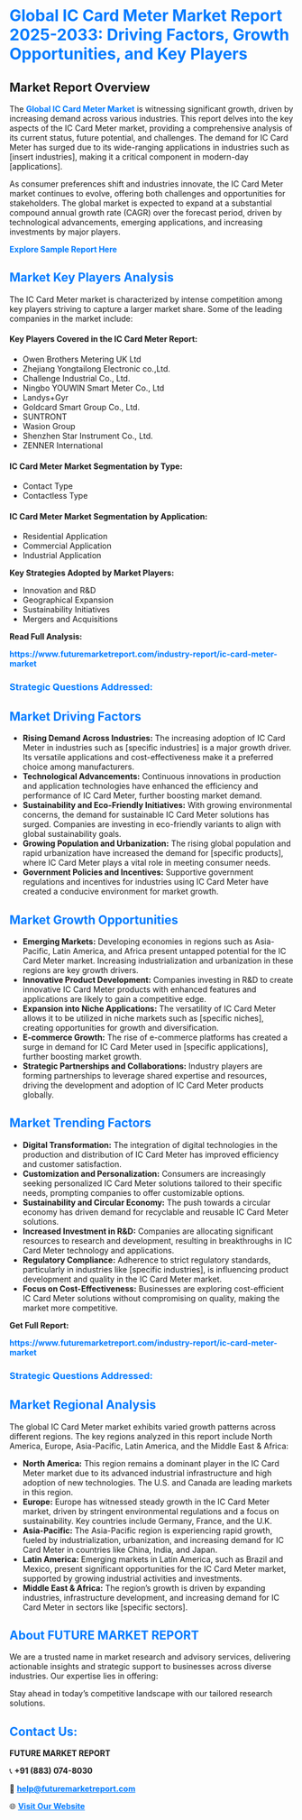 <h1 style="color: #007BFF;">Global IC Card Meter Market Report 2025-2033: Driving Factors, Growth Opportunities, and Key Players</h1>

<section id="overview">
<h2>Market Report Overview</h2>
<p>The <a href="https://www.futuremarketreport.com/industry-report/ic-card-meter-market" style="color: #007BFF; text-decoration: none;"><strong>Global IC Card Meter Market</strong></a> is witnessing significant growth, driven by increasing demand across various industries. This report delves into the key aspects of the IC Card Meter market, providing a comprehensive analysis of its current status, future potential, and challenges. The demand for IC Card Meter has surged due to its wide-ranging applications in industries such as [insert industries], making it a critical component in modern-day [applications].</p>
<p>As consumer preferences shift and industries innovate, the IC Card Meter market continues to evolve, offering both challenges and opportunities for stakeholders. The global market is expected to expand at a substantial compound annual growth rate (CAGR) over the forecast period, driven by technological advancements, emerging applications, and increasing investments by major players.</p>
</section>

<section id="overview">
<p><a href="https://www.futuremarketreport.com/request-sample/reportId=55361" style="color: #007BFF; text-decoration: none;"><strong>Explore Sample Report Here</strong></a></p>
</section>

<section id="key-players">
<h2 style="color: #007BFF;">Market Key Players Analysis</h2>
<p>The IC Card Meter market is characterized by intense competition among key players striving to capture a larger market share. Some of the leading companies in the market include:</p>
<h4>Key Players Covered in the IC Card Meter Report:</h4>
<ul><li>Owen Brothers Metering UK Ltd</li><li>Zhejiang Yongtailong Electronic co.,Ltd.</li><li>Challenge Industrial Co., Ltd.</li><li>Ningbo YOUWIN Smart Meter Co., Ltd</li><li>Landys+Gyr</li><li>Goldcard Smart Group Co., Ltd.</li><li>SUNTRONT</li><li>Wasion Group</li><li>Shenzhen Star Instrument Co., Ltd.</li><li>ZENNER International</li></ul>
<h4>IC Card Meter Market Segmentation by Type:</h4>
<ul><li>Contact Type</li><li>Contactless Type</li></ul>

<h4>IC Card Meter Market Segmentation by Application:</h4>
<ul><li>Residential Application</li><li>Commercial Application</li><li>Industrial Application</li></ul>
<p><strong>Key Strategies Adopted by Market Players:</strong></p>
<ul>
<li>Innovation and R&D</li>
<li>Geographical Expansion</li>
<li>Sustainability Initiatives</li>
<li>Mergers and Acquisitions</li>
</ul>
</section>

<section>
<p><strong>Read Full Analysis: </strong></p><a href="https://www.futuremarketreport.com/industry-report/ic-card-meter-market" style="color: #007BFF; text-decoration: none;"><strong>https://www.futuremarketreport.com/industry-report/ic-card-meter-market</strong></a>
<h3 style="color: #007BFF;">Strategic Questions Addressed:</h3>
</section>

<section id="driving-factors">
<h2 style="color: #007BFF;">Market Driving Factors</h2>
<ul>
<li><strong>Rising Demand Across Industries:</strong> The increasing adoption of IC Card Meter in industries such as [specific industries] is a major growth driver. Its versatile applications and cost-effectiveness make it a preferred choice among manufacturers.</li>
<li><strong>Technological Advancements:</strong> Continuous innovations in production and application technologies have enhanced the efficiency and performance of IC Card Meter, further boosting market demand.</li>
<li><strong>Sustainability and Eco-Friendly Initiatives:</strong> With growing environmental concerns, the demand for sustainable IC Card Meter solutions has surged. Companies are investing in eco-friendly variants to align with global sustainability goals.</li>
<li><strong>Growing Population and Urbanization:</strong> The rising global population and rapid urbanization have increased the demand for [specific products], where IC Card Meter plays a vital role in meeting consumer needs.</li>
<li><strong>Government Policies and Incentives:</strong> Supportive government regulations and incentives for industries using IC Card Meter have created a conducive environment for market growth.</li>
</ul>
</section>

<section id="growth-opportunities">
<h2 style="color: #007BFF;">Market Growth Opportunities</h2>
<ul>
<li><strong>Emerging Markets:</strong> Developing economies in regions such as Asia-Pacific, Latin America, and Africa present untapped potential for the IC Card Meter market. Increasing industrialization and urbanization in these regions are key growth drivers.</li>
<li><strong>Innovative Product Development:</strong> Companies investing in R&D to create innovative IC Card Meter products with enhanced features and applications are likely to gain a competitive edge.</li>
<li><strong>Expansion into Niche Applications:</strong> The versatility of IC Card Meter allows it to be utilized in niche markets such as [specific niches], creating opportunities for growth and diversification.</li>
<li><strong>E-commerce Growth:</strong> The rise of e-commerce platforms has created a surge in demand for IC Card Meter used in [specific applications], further boosting market growth.</li>
<li><strong>Strategic Partnerships and Collaborations:</strong> Industry players are forming partnerships to leverage shared expertise and resources, driving the development and adoption of IC Card Meter products globally.</li>
</ul>
</section>

<section id="trending-factors">
<h2 style="color: #007BFF;">Market Trending Factors</h2>
<ul>
<li><strong>Digital Transformation:</strong> The integration of digital technologies in the production and distribution of IC Card Meter has improved efficiency and customer satisfaction.</li>
<li><strong>Customization and Personalization:</strong> Consumers are increasingly seeking personalized IC Card Meter solutions tailored to their specific needs, prompting companies to offer customizable options.</li>
<li><strong>Sustainability and Circular Economy:</strong> The push towards a circular economy has driven demand for recyclable and reusable IC Card Meter solutions.</li>
<li><strong>Increased Investment in R&D:</strong> Companies are allocating significant resources to research and development, resulting in breakthroughs in IC Card Meter technology and applications.</li>
<li><strong>Regulatory Compliance:</strong> Adherence to strict regulatory standards, particularly in industries like [specific industries], is influencing product development and quality in the IC Card Meter market.</li>
<li><strong>Focus on Cost-Effectiveness:</strong> Businesses are exploring cost-efficient IC Card Meter solutions without compromising on quality, making the market more competitive.</li>
</ul>
</section>

<section>
<p><strong>Get Full Report: </strong></p><a href="https://www.futuremarketreport.com/industry-report/ic-card-meter-market" style="color: #007BFF; text-decoration: none;"><strong>https://www.futuremarketreport.com/industry-report/ic-card-meter-market</strong></a>
<h3 style="color: #007BFF;">Strategic Questions Addressed:</h3>
</section>


<section id="regional-analysis">
<h2 style="color: #007BFF;">Market Regional Analysis</h2>
<p>The global IC Card Meter market exhibits varied growth patterns across different regions. The key regions analyzed in this report include North America, Europe, Asia-Pacific, Latin America, and the Middle East & Africa:</p>
<ul>
<li><strong>North America:</strong> This region remains a dominant player in the IC Card Meter market due to its advanced industrial infrastructure and high adoption of new technologies. The U.S. and Canada are leading markets in this region.</li>
<li><strong>Europe:</strong> Europe has witnessed steady growth in the IC Card Meter market, driven by stringent environmental regulations and a focus on sustainability. Key countries include Germany, France, and the U.K.</li>
<li><strong>Asia-Pacific:</strong> The Asia-Pacific region is experiencing rapid growth, fueled by industrialization, urbanization, and increasing demand for IC Card Meter in countries like China, India, and Japan.</li>
<li><strong>Latin America:</strong> Emerging markets in Latin America, such as Brazil and Mexico, present significant opportunities for the IC Card Meter market, supported by growing industrial activities and investments.</li>
<li><strong>Middle East & Africa:</strong> The region’s growth is driven by expanding industries, infrastructure development, and increasing demand for IC Card Meter in sectors like [specific sectors].</li>
</ul>
</section>

<footer>
<h2 style="color: #007BFF;">About FUTURE MARKET REPORT</h2>
<p>We are a trusted name in market research and advisory services, delivering actionable insights and strategic support to businesses across diverse industries. Our expertise lies in offering:</p>

<p>Stay ahead in today’s competitive landscape with our tailored research solutions.</p>

<h2 style="color: #007BFF;">Contact Us:</h2>
<p><strong>FUTURE MARKET REPORT</strong></p>
<p>📞 <strong>+91 (883) 074-8030</strong></p>
<p>📧 <strong><a href="mailto:help@futuremarketreport.com" style="color: #007BFF;">help@futuremarketreport.com</a></strong></p>
<p>🌐 <strong><a href="https://www.futuremarketreport.com/" style="color: #007BFF;">Visit Our Website</a></strong></p>
</footer>